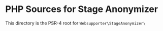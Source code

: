 # PHP Sources for Stage Anonymizer

This directory is the PSR-4 root for `Websupporter\StageAnonymizer\`